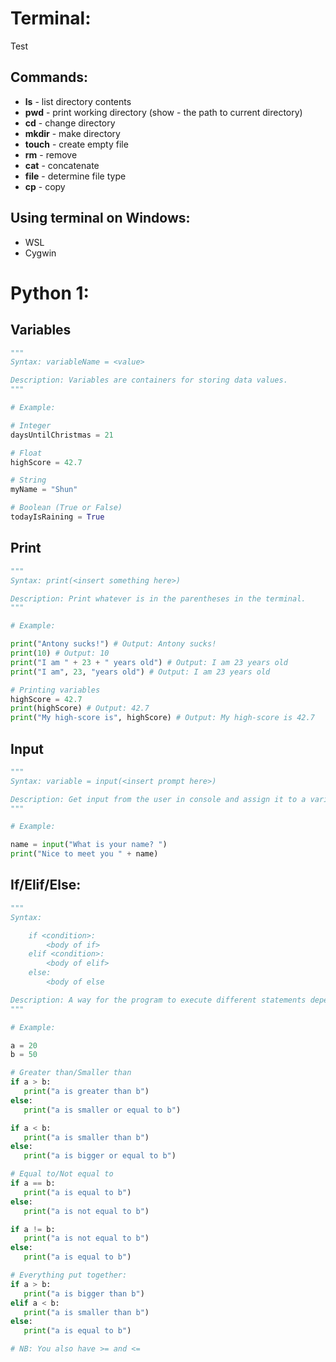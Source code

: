 # Terminal:

Test

## Commands:

- **ls** - list directory contents
- **pwd** - print working directory (show - the path to current directory)
- **cd** - change directory
- **mkdir** - make directory
- **touch** - create empty file
- **rm** - remove
- **cat** - concatenate
- **file** - determine file type
- **cp** - copy

## Using terminal on Windows:

- WSL
- Cygwin

# Python 1:

## Variables

```python
"""
Syntax: variableName = <value>

Description: Variables are containers for storing data values.
"""

# Example:

# Integer
daysUntilChristmas = 21

# Float
highScore = 42.7

# String
myName = "Shun"

# Boolean (True or False)
todayIsRaining = True
```

## Print

```python
"""
Syntax: print(<insert something here>)

Description: Print whatever is in the parentheses in the terminal.
"""

# Example:

print("Antony sucks!") # Output: Antony sucks!
print(10) # Output: 10
print("I am " + 23 + " years old") # Output: I am 23 years old
print("I am", 23, "years old") # Output: I am 23 years old

# Printing variables
highScore = 42.7
print(highScore) # Output: 42.7
print("My high-score is", highScore) # Output: My high-score is 42.7
```

## Input

```python
"""
Syntax: variable = input(<insert prompt here>)

Description: Get input from the user in console and assign it to a variable
"""

# Example:

name = input("What is your name? ")
print("Nice to meet you " + name)
```

## If/Elif/Else:

```python
"""
Syntax:

    if <condition>:
        <body of if>
    elif <condition>:
        <body of elif>
    else:
        <body of else

Description: A way for the program to execute different statements depending on conditions
"""

# Example:

a = 20
b = 50

# Greater than/Smaller than
if a > b:
   print("a is greater than b")
else:
   print("a is smaller or equal to b")

if a < b:
   print("a is smaller than b")
else:
   print("a is bigger or equal to b")

# Equal to/Not equal to
if a == b:
   print("a is equal to b")
else:
   print("a is not equal to b")

if a != b:
   print("a is not equal to b")
else:
   print("a is equal to b")

# Everything put together:
if a > b:
   print("a is bigger than b")
elif a < b:
   print("a is smaller than b")
else:
   print("a is equal to b")

# NB: You also have >= and <=
```
